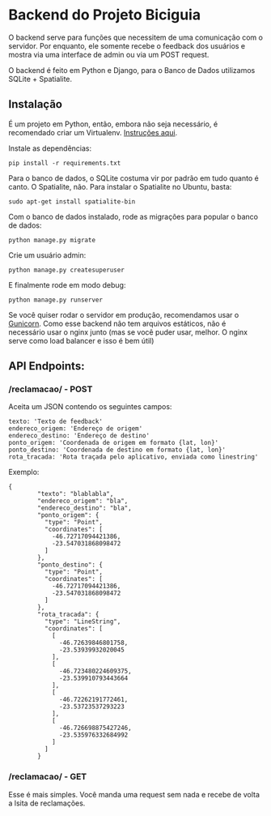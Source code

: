 # Backend do Projeto Biciguia

O backend serve para funções que necessitem de uma comunicação com o servidor. Por enquanto, ele somente recebe o feedback dos usuários e mostra via uma interface de admin ou via um POST request.

O backend é feito em Python e Django, para o Banco de Dados utilizamos SQLite + Spatialite. 
 

## Instalação

É um projeto em Python, então, embora não seja necessário, é recomendado criar um Virtualenv. [Instruções aqui](http://docs.python-guide.org/en/latest/dev/virtualenvs/). 

Instale as dependências:
```shell
pip install -r requirements.txt
```

Para o banco de dados, o SQLite costuma vir por padrão em tudo quanto é canto. O Spatialite, não. Para instalar o Spatialite no Ubuntu, basta:
```shell
sudo apt-get install spatialite-bin
``` 
Com o banco de dados instalado, rode as migrações para popular o banco de dados:
```
python manage.py migrate
```
Crie um usuário admin:

```
python manage.py createsuperuser
```
E finalmente rode em modo debug:
```
python manage.py runserver
```

Se você quiser rodar o servidor em produção, recomendamos usar o [Gunicorn](http://gunicorn.org/). Como esse backend não tem arquivos estáticos, não é necessário usar o nginx junto (mas se você puder usar, melhor. O nginx serve como load balancer e isso é bem útil)

## API Endpoints:

### /reclamacao/ - POST

Aceita um JSON contendo os seguintes campos:

```
texto: 'Texto de feedback'
endereco_origem: 'Endereço de origem'
endereco_destino: 'Endereço de destino'
ponto_origem: 'Coordenada de origem em formato {lat, lon}'
ponto_destino: 'Coordenada de destino em formato {lat, lon}'
rota_tracada: 'Rota traçada pelo aplicativo, enviada como linestring'
```
Exemplo: 
```
{
        "texto": "blablabla",
        "endereco_origem": "bla",
        "endereco_destino": "bla",
        "ponto_origem": {
          "type": "Point",
          "coordinates": [
            -46.72717094421386,
            -23.547031868098472
          ]
        },
        "ponto_destino": {
          "type": "Point",
          "coordinates": [
            -46.72717094421386,
            -23.547031868098472
          ]
        },
        "rota_tracada": {
          "type": "LineString",
          "coordinates": [
            [
              -46.72639846801758,
              -23.53939932020045
            ],
            [
              -46.723480224609375,
              -23.539910793443664
            ],
            [
              -46.72262191772461,
              -23.53723537293223
            ],
            [
              -46.726698875427246,
              -23.535976332684992
            ]
          ]
        }
```

### /reclamacao/ - GET

Esse é mais simples. Você manda uma request sem nada e recebe de volta a lsita de reclamações. 
